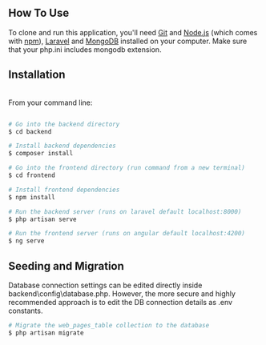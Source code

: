 
## How To Use

To clone and run this application, you'll need [Git](https://git-scm.com) and [Node.js](https://nodejs.org/en/download/) (which comes with [npm](http://npmjs.com)), [Laravel](https://laravel.com/) and [MongoDB](https://www.mongodb.com/) installed on your computer. Make sure that your php.ini includes mongodb extension.
<br>

<h2>Installation</h2>
<br>
From your command line:

```bash

# Go into the backend directory
$ cd backend

# Install backend dependencies
$ composer install

# Go into the frontend directory (run command from a new terminal)
$ cd frontend

# Install frontend dependencies
$ npm install

# Run the backend server (runs on laravel default localhost:8000)
$ php artisan serve

# Run the frontend server (runs on angular default localhost:4200)
$ ng serve
```

<h2>Seeding and Migration</h2>

Database connection settings can be edited directly inside backend\config\database.php. However, the more secure and highly recommended approach is to edit the DB connection details as .env constants.

```bash
# Migrate the web_pages_table collection to the database
$ php artisan migrate
```